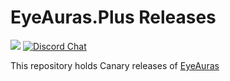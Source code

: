 # EyeAuras.Plus Releases

![](https://img.shields.io/github/downloads/iXab3r/EyeAuras.Plus.Releases/total) 
[![Discord Chat](https://img.shields.io/discord/636487289689866240.svg)](https://discord.gg/pFHHebM)  

This repository holds Canary releases of [EyeAuras](https://eyeauras.net/)
